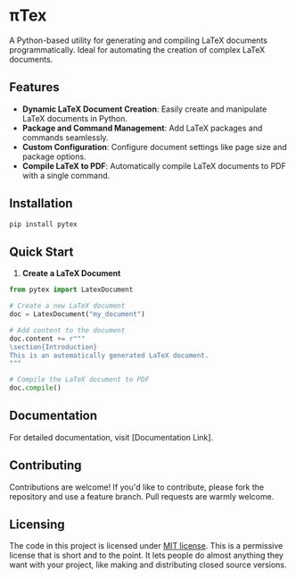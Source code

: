 # πTex

A Python-based utility for generating and compiling LaTeX documents
programmatically. Ideal for automating the creation of complex LaTeX documents.

## Features

- **Dynamic LaTeX Document Creation**: Easily create and manipulate LaTeX documents in Python.
- **Package and Command Management**: Add LaTeX packages and commands seamlessly.
- **Custom Configuration**: Configure document settings like page size and package options.
- **Compile LaTeX to PDF**: Automatically compile LaTeX documents to PDF with a single command.

## Installation

```bash
pip install pytex
```

## Quick Start

1. **Create a LaTeX Document**

```python
from pytex import LatexDocument

# Create a new LaTeX document
doc = LatexDocument("my_document")

# Add content to the document
doc.content += r"""
\section{Introduction}
This is an automatically generated LaTeX document.
"""

# Compile the LaTeX document to PDF
doc.compile()
```

## Documentation

For detailed documentation, visit [Documentation Link].

## Contributing

Contributions are welcome! If you'd like to contribute, please fork the repository and use a feature branch. Pull requests are warmly welcome.

## Licensing

The code in this project is licensed under [MIT license](LICENSE.md). This is a permissive license that is short and to the point. It lets people do almost anything they want with your project, like making and distributing closed source versions.
